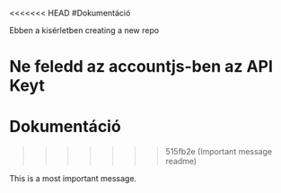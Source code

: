 <<<<<<< HEAD
#Dokumentáció

Ebben a kisérletben creating a new repo

Ne feledd az accountjs-ben az API Keyt
=======
# Dokumentáció
>>>>>>> 515fb2e (Important message readme)

This is a most important message.
